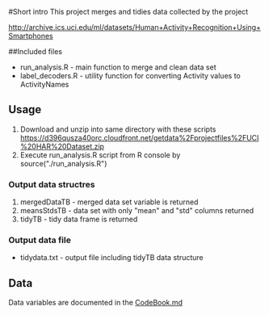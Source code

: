 #Short intro 
This project merges and tidies data collected by the project

http://archive.ics.uci.edu/ml/datasets/Human+Activity+Recognition+Using+Smartphones


##Included files
* run_analysis.R   - main function to merge and clean data set
* label_decoders.R - utility function for converting Activity values to ActivityNames

## Usage

1. Download and unzip into same directory with these scripts
https://d396qusza40orc.cloudfront.net/getdata%2Fprojectfiles%2FUCI%20HAR%20Dataset.zip
2. Execute run_analysis.R script from R console by source("./run_analysis.R")

### Output data structres 
1. mergedDataTB - merged data set variable is returned
2. meansStdsTB  - data set with only "mean" and "std" columns returned
3. tidyTB       - tidy data frame is returned 

### Output data file
* tidydata.txt - output file including tidyTB data structure

## Data
Data variables are documented in the   [CodeBook.md](/CodeBook.md/)


 


